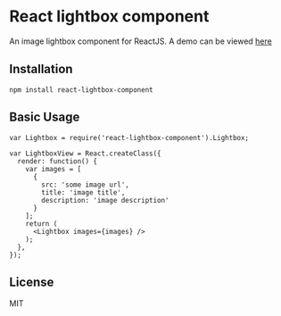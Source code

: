 # React lightbox component

An image lightbox component for ReactJS. A demo can be viewed [here](http://jfcaiceo.github.io/react-lightbox-component/)

## Installation

`npm install react-lightbox-component`

## Basic Usage

```
var Lightbox = require('react-lightbox-component').Lightbox;

var LightboxView = React.createClass({
  render: function() {
    var images = [
      {
        src: 'some image url',
        title: 'image title',
        description: 'image description'
      }
    ];
    return (
      <Lightbox images={images} />
    );
  },
});
```

## License

MIT